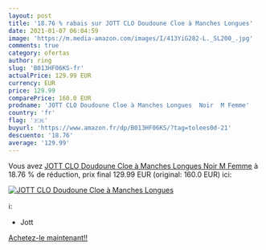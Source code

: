 ```yaml
---
layout: post
title: '18.76 % rabais sur JOTT CLO Doudoune Cloe à Manches Longues'
date: 2021-01-07 06:04:59
image: 'https://m.media-amazon.com/images/I/413YiG282-L._SL200_.jpg'
comments: true
category: ofertas
author: ring
slug: 'B013HF06KS-fr'
actualPrice: 129.99 EUR
currency: EUR
price: 129.99
comparePrice: 160.0 EUR
prodname: 'JOTT CLO Doudoune Cloe à Manches Longues  Noir  M Femme'
country: 'fr'
flag: '🇫🇷'
buyurl: 'https://www.amazon.fr/dp/B013HF06KS/?tag=tolees0d-21'
descuento: '18.76'
average: '129.99'
---
```


Vous avez [JOTT CLO Doudoune Cloe à Manches Longues  Noir  M Femme](https://www.amazon.fr/dp/B013HF06KS/?tag=tolees0d-21)  à  18.76 % de réduction, prix final  129.99 EUR (original: 160.0 EUR) ici:

[![JOTT CLO Doudoune Cloe à Manches Longues](https://m.media-amazon.com/images/I/413YiG282-L._SL200_.jpg)](https://www.amazon.fr/dp/B013HF06KS/?tag=tolees0d-21)

ℹ️:

- Jott

[Achetez-le maintenant!!](https://www.amazon.fr/dp/B013HF06KS/?tag=tolees0d-21)
